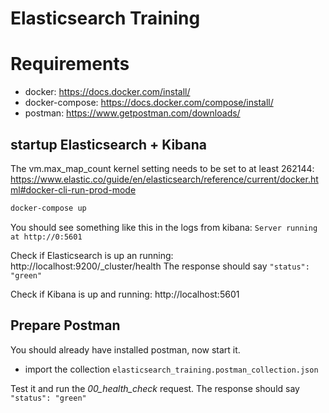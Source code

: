 # Elasticsearch Training

# Requirements

* docker: https://docs.docker.com/install/
* docker-compose: https://docs.docker.com/compose/install/
* postman: https://www.getpostman.com/downloads/

## startup Elasticsearch + Kibana

The vm.max_map_count kernel setting needs to be set to at least 262144: https://www.elastic.co/guide/en/elasticsearch/reference/current/docker.html#docker-cli-run-prod-mode

```bash
docker-compose up
```

You should see something like this in the logs from kibana: `Server running at http://0:5601`

Check if Elasticsearch is up an running: http://localhost:9200/_cluster/health
The response should say `"status": "green"`

Check if Kibana is up and running: http://localhost:5601 

## Prepare Postman

You should already have installed postman, now start it.

* import the collection `elasticsearch_training.postman_collection.json`

Test it and run the _00_health_check_ request. 
The response should say `"status": "green"`
